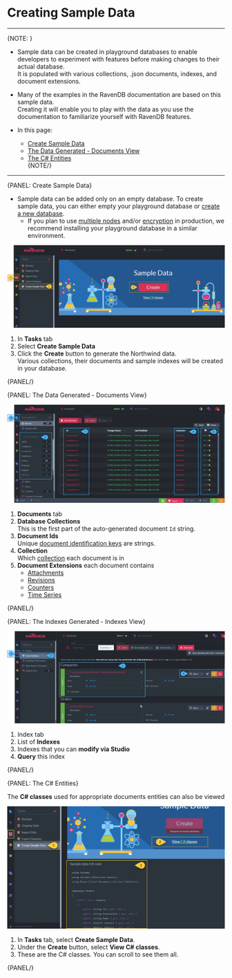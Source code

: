 ﻿# Creating Sample Data
---

{NOTE: }


* Sample data can be created in playground databases to enable developers to experiment with features before making changes to their actual database.  
  It is populated with various collections, .json documents, indexes, and document extensions.  

* Many of the examples in the RavenDB documentation are based on this sample data.  
  Creating it will enable you to play with the data as you use the documentation to familiarize yourself with RavenDB features.  

* In this page:  
  * [Create Sample Data](../../../studio/database/tasks/create-sample-data#create-sample-data)  
  * [The Data Generated - Documents View](../../../studio/database/tasks/create-sample-data#the-data-generated---documents-view)  
  * [The C# Entities](../../../studio/database/tasks/create-sample-data#the-c#-entities)  
{NOTE/}

---

{PANEL: Create Sample Data}

* Sample data can be added only on an empty database.  To create sample data, you can either empty your playground database or [create a new database](../../../studio/database/create-new-database/general-flow).  
    * If you plan to use [multiple nodes](../../../studio/server/databases/create-new-database/general-flow#3.-configure-replication) 
      and/or [encryption](../../../studio/server/databases/create-new-database/encrypted) in production, 
      we recommend installing your playground database in a similar environment.  


![Figure 1. Create Sample Data](images/Create-Sample-Data.png "Create Sample Data")

 1. In **Tasks** tab  
 2. Select **Create Sample Data**  
 3. Click the **Create** button to generate the Northwind data.  
    Various collections, their documents and sample indexes will be created in your database.  

{PANEL/}

{PANEL: The Data Generated - Documents View}

![Figure 2. Documents View](images/Northwind-Documents-View.png "Documents View")

1. **Documents** tab  
2. **Database Collections**  
   This is the first part of the auto-generated document `Id` string.  
3. **Document Ids**  
   Unique [document identification keys](../../../client-api/document-identifiers/working-with-document-identifiers) are strings.
4. **Collection**  
   Which [collection](../../../studio/database/documents/documents-and-collections) each document is in  
5. **Document Extensions** each document contains  
    * [Attachments](../../../document-extensions/attachments/what-are-attachments)
    * [Revisions](../../../server/extensions/revisions)
    * [Counters](../../../document-extensions/counters/overview)  
    * [Time Series](../../../document-extensions/timeseries/overview)  

{PANEL/}

{PANEL: The Indexes Generated - Indexes View} 
    
![Figure 3. Indexes View](images/Northwind-Indexes-View.png "Indexes View")

1. Index tab  
2. List of **Indexes**  
3. Indexes that you can **modify via Studio**  
4. **Query** this index  


{PANEL/}

{PANEL: The C# Entities}

The **C# classes** used for appropriate documents entities can also be viewed  


 ![Figure 4. The C# classes](images/View-CS-Classes.png "C# Classes")

  1. In **Tasks** tab, select **Create Sample Data**.  
  2. Under the **Create** button, select **View C# classes**.
  3. These are the C# classes. You can scroll to see them all.  

{PANEL/}
